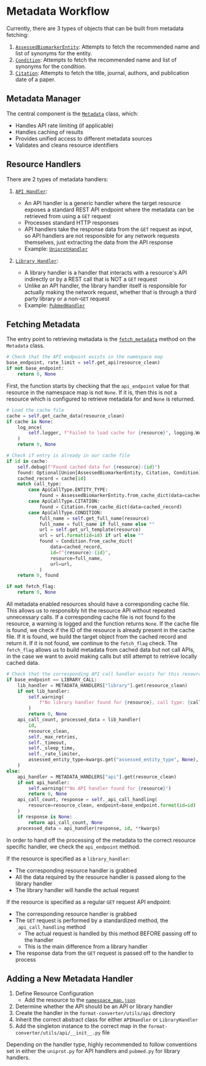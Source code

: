 # Metadata Workflow

Currently, there are 3 types of objects that can be built from metadata fetching:

1. [`AssessedBiomarkerEntity`](https://github.com/clinical-biomarkers/format-converter/blob/0b6017a8a47eede50f749066d06394e3f46b2068/utils/data_types/json_types.py#L97):
   Attempts to fetch the recommended name and list of synonyms for the entity.
2. [`Condition`](https://github.com/clinical-biomarkers/format-converter/blob/0b6017a8a47eede50f749066d06394e3f46b2068/utils/data_types/json_types.py#L360):
   Attempts to fetch the recommended name and list of synonyms for the condition.
3. [`Citation`](https://github.com/clinical-biomarkers/format-converter/blob/0b6017a8a47eede50f749066d06394e3f46b2068/utils/data_types/json_types.py#L514):
   Attempts to fetch the title, journal, authors, and publication date of a paper.

## Metadata Manager

The central component is the [`Metadata`](https://github.com/clinical-biomarkers/format-converter/blob/f226f756d01ec1c723c5c9f4b421b21df46a80bb/utils/metadata.py#L28)
class, which:

- Handles API rate limiting (if applicable)
- Handles caching of results
- Provides unified access to different metadata sources
- Validates and cleans resource identifiers

## Resource Handlers

There are 2 types of metadata handlers:

1. [`API Handler`](https://github.com/clinical-biomarkers/format-converter/blob/f226f756d01ec1c723c5c9f4b421b21df46a80bb/utils/data_types/api.py#L11):

   - An API handler is a generic handler where the target resource exposes a standard REST API endpoint where the metadata can be retrieved from using a `GET` request
   - Processes standard HTTP responses
   - API handlers take the response data from the `GET` request as input, so API handlers are not responsible for any network requests themselves, just extracting the data from the API response
   - Example: [`UniprotHandler`](https://github.com/clinical-biomarkers/format-converter/blob/main/utils/api/uniprot.py)

2. [`Library Handler`](https://github.com/clinical-biomarkers/format-converter/blob/f226f756d01ec1c723c5c9f4b421b21df46a80bb/utils/data_types/api.py#L21):
   - A library handler is a handler that interacts with a resource's API indirectly or by a REST call that is NOT a `GET` request
   - Unlike an API handler, the library handler itself is responsible for actually making the network request, whether that is through a third party library or a non-`GET` request
   - Example: [`PubmedHandler`](https://github.com/clinical-biomarkers/format-converter/blob/main/utils/api/pubmed.py)

## Fetching Metadata

The entry point to retrieving metadata is the [`fetch_metadata`](https://github.com/clinical-biomarkers/format-converter/blob/0b6017a8a47eede50f749066d06394e3f46b2068/utils/metadata.py#L151) method on the `Metadata` class.

```py
# Check that the API endpoint exists in the namespace map
base_endpoint, rate_limit = self.get_api(resource_clean)
if not base_endpoint:
    return 0, None
```

First, the function starts by checking that the `api_endpoint` value for that resource in the namespace map is not `None`. If it is, then this is not a resource which is configured to retrieve metadata for and `None` is returned.

```py
# Load the cache file
cache = self.get_cache_data(resource_clean)
if cache is None:
    log_once(
        self.logger, f"Failed to load cache for {resource}", logging.WARNING
    )
    return 0, None

# Check if entry is already in our cache file
if id in cache:
    self.debug(f"Found cached data for {resource}:{id}")
    found: Optional[Union[AssessedBiomarkerEntity, Citation, Condition]]
    cached_record = cache[id]
    match call_type:
        case ApiCallType.ENTITY_TYPE:
            found = AssessedBiomarkerEntity.from_cache_dict(data=cached_record)
        case ApiCallType.CITATION:
            found = Citation.from_cache_dict(data=cached_record)
        case ApiCallType.CONDITION:
            full_name = self.get_full_name(resource)
            full_name = full_name if full_name else ""
            url = self.get_url_template(resource)
            url = url.format(id=id) if url else ""
            found = Condition.from_cache_dict(
                data=cached_record,
                id=f"{resource}:{id}",
                resource=full_name,
                url=url,
            )
    return 0, found

if not fetch_flag:
    return 0, None
```

All metadata enabled resources should have a corresponding cache file. This allows us to responsibly hit the resource API without repeated unnecessary calls. If a corresponding cache file is not found fo the resource, a warning is logged and the function returns `None`. If the cache file is found, we check if the ID of the resource is already present in the cache file. If it is found, we build the target object from the cached record and return it. If it is not found, we continue to the `fetch_flag` check. The `fetch_flag` allows us to build metadata from cached data but not call APIs, in the case we want to avoid making calls but still attempt to retrieve locally cached data.

```py
# Check that the corresponding API call handler exists for this resource
if base_endpoint == LIBRARY_CALL:
    lib_handler = METADATA_HANDLERS["library"].get(resource_clean)
    if not lib_handler:
        self.warning(
            f"No library handler found for {resource}, call type: {call_type}"
        )
        return 0, None
    api_call_count, processed_data = lib_handler(
        id,
        resource_clean,
        self._max_retries,
        self._timeout,
        self._sleep_time,
        self._rate_limiter,
        assessed_entity_type=kwargs.get("assessed_entity_type", None),  # type: ignore
    )
else:
    api_handler = METADATA_HANDLERS["api"].get(resource_clean)
    if not api_handler:
        self.warning(f"No API handler found for {resource}")
        return 0, None
    api_call_count, response = self._api_call_handling(
        resource=resource_clean, endpoint=base_endpoint.format(id=id)
    )
    if response is None:
        return api_call_count, None
    processed_data = api_handler(response, id, **kwargs)
```

In order to hand off the processing of the metadata to the correct resource specific handler, we check the `api_endpoint` method.

If the resource is specified as a `library_handler`:

- The corresponding resource handler is grabbed
- All the data required by the resource handler is passed along to the library handler
- The library handler will handle the actual request

If the resource is specified as a regular `GET` request API endpoint:

- The corresponding resource handler is grabbed
- The `GET` request is performed by a standardized method, the `_api_call_handling` method
  - The actual request is handled by this method BEFORE passing off to the handler
  - This is the main difference from a library handler
- The response data from the `GET` request is passed off to the handler to process

## Adding a New Metadata Handler

1. Define Resource Configuration
   - Add the resource to the [`namespace_map.json`](https://github.com/clinical-biomarkers/format-converter/blob/main/mapping_data/namespace_map.json)
2. Determine whether the API should be an API or library handler
3. Create the handler in the `format-converter/utils/api` directory
4. Inherit the correct abstract class for either `APIHandler` or `LibraryHandler`
5. Add the singleton instance to the correct map in the `format-converter/utils/api/__init__.py` file

Depending on the handler type, highly recommended to follow conventions set in either the `uniprot.py` for API handlers and `pubmed.py` for library handlers.
